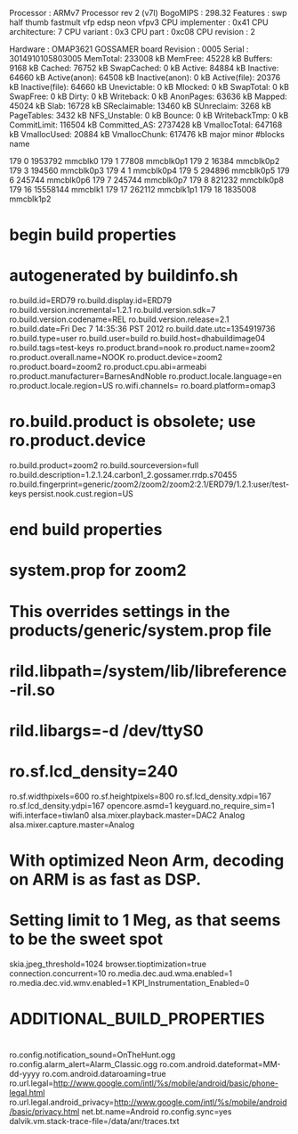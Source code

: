 Processor	: ARMv7 Processor rev 2 (v7l)
BogoMIPS	: 298.32
Features	: swp half thumb fastmult vfp edsp neon vfpv3 
CPU implementer	: 0x41
CPU architecture: 7
CPU variant	: 0x3
CPU part	: 0xc08
CPU revision	: 2

Hardware	: OMAP3621 GOSSAMER board
Revision	: 0005
Serial		: 3014910105803005
MemTotal:         233008 kB
MemFree:           45228 kB
Buffers:            9168 kB
Cached:            76752 kB
SwapCached:            0 kB
Active:            84884 kB
Inactive:          64660 kB
Active(anon):      64508 kB
Inactive(anon):        0 kB
Active(file):      20376 kB
Inactive(file):    64660 kB
Unevictable:           0 kB
Mlocked:               0 kB
SwapTotal:             0 kB
SwapFree:              0 kB
Dirty:                 0 kB
Writeback:             0 kB
AnonPages:         63636 kB
Mapped:            45024 kB
Slab:              16728 kB
SReclaimable:      13460 kB
SUnreclaim:         3268 kB
PageTables:         3432 kB
NFS_Unstable:          0 kB
Bounce:                0 kB
WritebackTmp:          0 kB
CommitLimit:      116504 kB
Committed_AS:    2737428 kB
VmallocTotal:     647168 kB
VmallocUsed:       20884 kB
VmallocChunk:     617476 kB
major minor  #blocks  name

 179        0    1953792 mmcblk0
 179        1      77808 mmcblk0p1
 179        2      16384 mmcblk0p2
 179        3     194560 mmcblk0p3
 179        4          1 mmcblk0p4
 179        5     294896 mmcblk0p5
 179        6     245744 mmcblk0p6
 179        7     245744 mmcblk0p7
 179        8     821232 mmcblk0p8
 179       16   15558144 mmcblk1
 179       17     262112 mmcblk1p1
 179       18    1835008 mmcblk1p2
# begin build properties
# autogenerated by buildinfo.sh
ro.build.id=ERD79
ro.build.display.id=ERD79
ro.build.version.incremental=1.2.1
ro.build.version.sdk=7
ro.build.version.codename=REL
ro.build.version.release=2.1
ro.build.date=Fri Dec  7 14:35:36 PST 2012
ro.build.date.utc=1354919736
ro.build.type=user
ro.build.user=build
ro.build.host=dhabuildimage04
ro.build.tags=test-keys
ro.product.brand=nook
ro.product.name=zoom2
ro.product.overall.name=NOOK
ro.product.device=zoom2
ro.product.board=zoom2
ro.product.cpu.abi=armeabi
ro.product.manufacturer=BarnesAndNoble
ro.product.locale.language=en
ro.product.locale.region=US
ro.wifi.channels=
ro.board.platform=omap3
# ro.build.product is obsolete; use ro.product.device
ro.build.product=zoom2
ro.build.sourceversion=full
ro.build.description=1.2.1.24.carbon1_2.gossamer.rrdp.s70455
ro.build.fingerprint=generic/zoom2/zoom2/zoom2:2.1/ERD79/1.2.1:user/test-keys
persist.nook.cust.region=US
# end build properties
# system.prop for zoom2
# This overrides settings in the products/generic/system.prop file
#
# rild.libpath=/system/lib/libreference-ril.so
# rild.libargs=-d /dev/ttyS0
# ro.sf.lcd_density=240
ro.sf.widthpixels=600
ro.sf.heightpixels=800
ro.sf.lcd_density.xdpi=167
ro.sf.lcd_density.ydpi=167
opencore.asmd=1
keyguard.no_require_sim=1
wifi.interface=tiwlan0
alsa.mixer.playback.master=DAC2 Analog
alsa.mixer.capture.master=Analog
# With optimized Neon Arm, decoding on ARM is as fast as DSP. 
# Setting limit to 1 Meg, as that seems to be the sweet spot
skia.jpeg_threshold=1024
browser.tioptimization=true
connection.concurrent=10
ro.media.dec.aud.wma.enabled=1
ro.media.dec.vid.wmv.enabled=1
KPI_Instrumentation_Enabled=0

#
# ADDITIONAL_BUILD_PROPERTIES
#
ro.config.notification_sound=OnTheHunt.ogg
ro.config.alarm_alert=Alarm_Classic.ogg
ro.com.android.dateformat=MM-dd-yyyy
ro.com.android.dataroaming=true
ro.url.legal=http://www.google.com/intl/%s/mobile/android/basic/phone-legal.html
ro.url.legal.android_privacy=http://www.google.com/intl/%s/mobile/android/basic/privacy.html
net.bt.name=Android
ro.config.sync=yes
dalvik.vm.stack-trace-file=/data/anr/traces.txt
